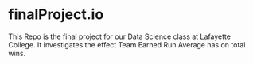 # finalProject.io
This Repo is the final project for our Data Science class at Lafayette College. It investigates the effect Team Earned Run Average has on total wins.
